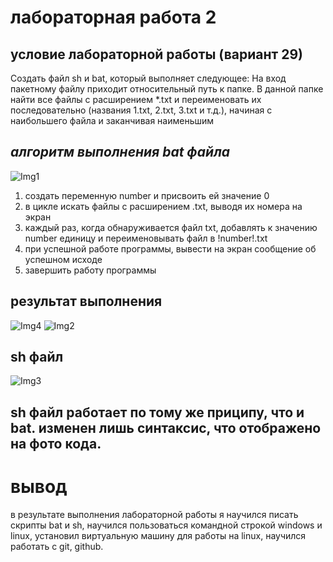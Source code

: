 # лабораторная работа 2
## условие лабораторной работы (вариант 29)
Создать файл sh и bat, который выполняет следующее: 
На вход пакетному файлу приходит относительный путь к папке. В данной папке найти все 
файлы с расширением *.txt и переименовать их последовательно (названия 1.txt, 2.txt, 3.txt и 
т.д.), начиная с наибольшего файла и заканчивая наименьшим

## *алгоритм выполнения bat файла*
![Img1](https://github.com/iis-32170x/RPIIS/blob/Ходосов_Т/Screenshot%202023-10-19%20124817.png)

1. создать переменную number и присвоить ей значение 0
2. в цикле искать файлы с расширением .txt, выводя их номера на экран
3. каждый раз, когда обнаруживается файл txt, добавлять к значению number единицу и переименовывать файл в !number!.txt
4. при успешной работе программы, вывести на экран сообщение об успешном исходе
5. завершить работу программы
 
## результат выполнения
![Img4](https://github.com/iis-32170x/RPIIS/blob/Ходосов_Т/Screenshot%202023-10-19%20133448.png)
![Img2](https://github.com/iis-32170x/RPIIS/blob/Ходосов_Т/Screenshot%202023-10-19%20131740.png)
 ## sh файл
![Img3](https://github.com/iis-32170x/RPIIS/blob/Ходосов_Т/Screenshot%202023-10-19%20132709.png)
## sh файл работает по тому же приципу, что и bat. изменен лишь синтаксис, что отображено на фото кода.
# вывод
в результате выполнения лабораторной работы я научился писать скрипты bat и sh, 
научился пользоваться командной строкой windows и linux, установил виртуальную машину для работы на linux,
научился работать с git, github.
